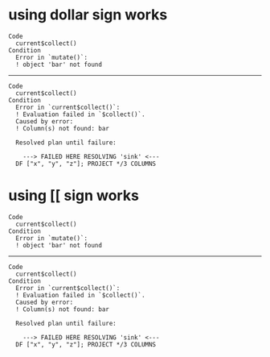 # using dollar sign works

    Code
      current$collect()
    Condition
      Error in `mutate()`:
      ! object 'bar' not found

---

    Code
      current$collect()
    Condition
      Error in `current$collect()`:
      ! Evaluation failed in `$collect()`.
      Caused by error:
      ! Column(s) not found: bar
      
      Resolved plan until failure:
      
      	---> FAILED HERE RESOLVING 'sink' <---
      DF ["x", "y", "z"]; PROJECT */3 COLUMNS

# using [[ sign works

    Code
      current$collect()
    Condition
      Error in `mutate()`:
      ! object 'bar' not found

---

    Code
      current$collect()
    Condition
      Error in `current$collect()`:
      ! Evaluation failed in `$collect()`.
      Caused by error:
      ! Column(s) not found: bar
      
      Resolved plan until failure:
      
      	---> FAILED HERE RESOLVING 'sink' <---
      DF ["x", "y", "z"]; PROJECT */3 COLUMNS

